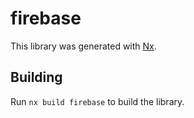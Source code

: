 # firebase

This library was generated with [Nx](https://nx.dev).

## Building

Run `nx build firebase` to build the library.
